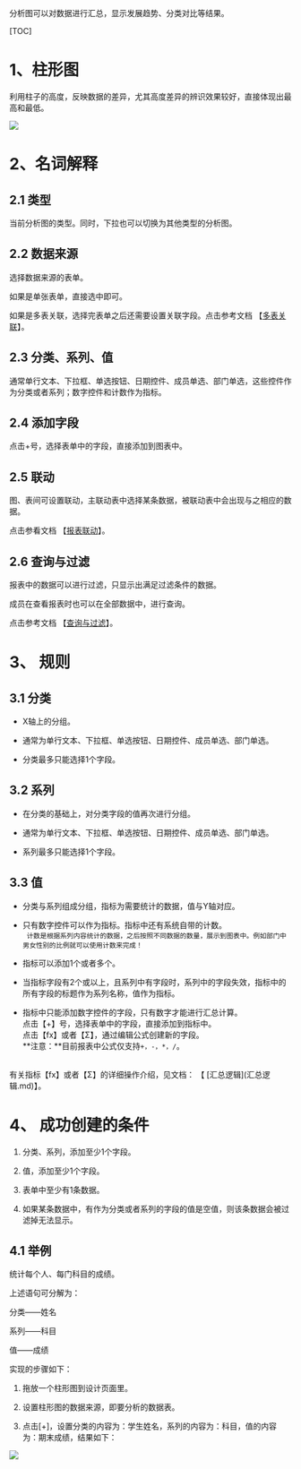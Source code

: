 分析图可以对数据进行汇总，显示发展趋势、分类对比等结果。

[TOC]


# 1、柱形图

利用柱子的高度，反映数据的差异，尤其高度差异的辨识效果较好，直接体现出最高和最低。

![](http://bbs.baibaoyun.com/data/attachment/forum/201705/23/120731jw8cwamzgrvvcxpr.png)


# 2、名词解释

## 2.1 类型

当前分析图的类型。同时，下拉也可以切换为其他类型的分析图。

## 2.2 数据来源

选择数据来源的表单。

如果是单张表单，直接选中即可。

如果是多表关联，选择完表单之后还需要设置关联字段。点击参考文档 【[多表关联](多表关联.md)】。

## 2.3 分类、系列、值

通常单行文本、下拉框、单选按钮、日期控件、成员单选、部门单选，这些控件作为分类或者系列；数字控件和计数作为指标。

## 2.4 添加字段

点击+号，选择表单中的字段，直接添加到图表中。

## 2.5 联动

 图、表间可设置联动，主联动表中选择某条数据，被联动表中会出现与之相应的数据。
 
 点击参看文档 【[报表联动](报表联动.md)】。

## 2.6 查询与过滤

报表中的数据可以进行过滤，只显示出满足过滤条件的数据。

成员在查看报表时也可以在全部数据中，进行查询。

点击参考文档 【[查询与过滤](查询与过滤.md)】。

# 3、 规则

## 3.1 分类

* X轴上的分组。

* 通常为单行文本、下拉框、单选按钮、日期控件、成员单选、部门单选。

* 分类最多只能选择1个字段。

## 3.2 系列

* 在分类的基础上，对分类字段的值再次进行分组。

* 通常为单行文本、下拉框、单选按钮、日期控件、成员单选、部门单选。

* 系列最多只能选择1个字段。

## 3.3 值

* 分类与系列组成分组，指标为需要统计的数据，值与Y轴对应。

* 只有数字控件可以作为指标。指标中还有系统自带的计数。<br>
` 计数是根据系列内容统计的数据，之后按照不同数据的数量，展示到图表中。例如部门中男女性别的比例就可以使用计数来完成！`

* 指标可以添加1个或者多个。

* 当指标字段有2个或以上，且系列中有字段时，系列中的字段失效，指标中的所有字段的标题作为系列名称，值作为指标。

* 指标中只能添加数字控件的字段，只有数字才能进行汇总计算。<br>
点击【+】号，选择表单中的字段，直接添加到指标中。<br>
点击【fx】或者【Σ】，通过编辑公式创建新的字段。<br>
**注意：**目前报表中公式仅支持`+，-，*，/`。

<br>
有关指标【fx】或者【Σ】的详细操作介绍，见文档： 【 [汇总逻辑](汇总逻辑.md)】。


# 4、 成功创建的条件

1. 分类、系列，添加至少1个字段。

1. 值，添加至少1个字段。

1. 表单中至少有1条数据。

1. 如果某条数据中，有作为分类或者系列的字段的值是空值，则该条数据会被过滤掉无法显示。


## 4.1 举例

统计每个人、每门科目的成绩。

上述语句可分解为：

分类——姓名

系列——科目

值——成绩

实现的步骤如下：

1. 拖放一个柱形图到设计页面里。

2. 设置柱形图的数据来源，即要分析的数据表。

3. 点击[+]，设置分类的内容为：学生姓名，系列的内容为：科目，值的内容为：期末成绩，结果如下：

![](http://docfiles.baibaoyun.com/FmD62ge47-m7qDblOFpoGpgWpnum)
